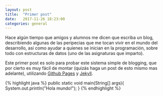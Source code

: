 ```yaml
---
layout: post
title:  "Primer post"
date:   2017-11-26 18:23:00
categories: general
---
```

Hace algún tiempo que amigos y alumnos me dicen que escriba un blog, describiendo algunas de las peripecias que me tocan vivir en el mundo del desarrollo, asi como ayudar a quienes se inician en la programación, sobre todo con estructuras de datos
(uno de las asignaturas que imparto). 

Este primer post es solo para probar este sistema simple de blogging, que por cierto es muy fácil de montar (quizás haga un post de esto mismo mas adelante), utilizando [Github Pages][ghp] y [Jekyll][jekyll].

{% highlight java %}
public static void main(String[] args){
 System.out.println("Hola mundo!");
}
{% endhighlight %}

[jekyll]: https://jekyllrb.com/docs/home
[ghp]:   https://github.com/jekyll/jekyll
